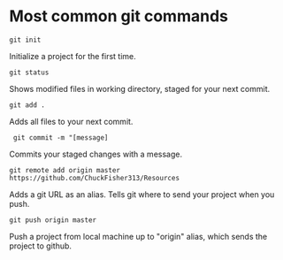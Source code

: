 # Most common git commands #

` git init `

Initialize a project for the first time.

` git status `

Shows modified files in working directory, staged for your next commit.

` git add . `

Adds all files to your next commit.

` git commit -m "[message]`

Commits your staged changes with a message.

` git remote add origin master https://github.com/ChuckFisher313/Resources `

Adds a git URL as an alias. Tells git where to send your project when you push.

` git push origin master `

Push a project from local machine up to "origin" alias, which sends the project to github.

